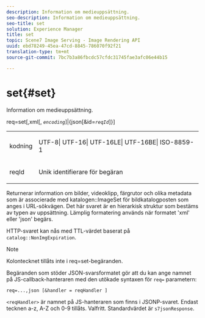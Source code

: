 ```yaml
---
description: Information om medieuppsättning.
seo-description: Information om medieuppsättning.
seo-title: set
solution: Experience Manager
title: set
topic: Scene7 Image Serving - Image Rendering API
uuid: ebd78249-45ea-47cd-8845-786070f92f21
translation-type: tm+mt
source-git-commit: 7bc7b3a86fbcdc57cfdc31745fae3afc06e44b15

---
```



# set{#set}

Information om medieuppsättning.

req=set[,xml[, *`encoding`*]|{json[&amp;id=*`reqId`*]}]

<table id="simpletable_02C955F4EBAD4251A728F0FC68F432B5"> 
 <tr class="strow"> 
  <td class="stentry"> <p><span class="varname"> kodning</span> </p> </td> 
  <td class="stentry"> <p><span class="codeph"> UTF-8| UTF-16| UTF-16LE| UTF-16BE| ISO-8859-1</span> </p></td> 
 </tr> 
 <tr class="strow"> 
  <td class="stentry"> <p><span class="varname"> reqId</span> </p></td> 
  <td class="stentry"> <p>Unik identifierare för begäran </p></td> 
 </tr> 
</table>

Returnerar information om bilder, videoklipp, färgrutor och olika metadata som är associerade med katalogen::ImageSet för bildkatalogposten som anges i URL-sökvägen. Det här svaret är en hierarkisk struktur som bestäms av typen av uppsättning. Lämplig formatering används när formatet &#39;xml&#39; eller &#39;json&#39; begärs.

HTTP-svaret kan nås med TTL-värdet baserat på `catalog::NonImgExpiration`.

>[!NOTE]
>
>Kolontecknet tillåts inte i req=set-begäranden.

Begäranden som stöder JSON-svarsformatet gör att du kan ange namnet på JS-callback-hanteraren med den utökade syntaxen för `req=` parametern:

`req=...,json [&handler = reqHandler ]`

`<reqHandler>` är namnet på JS-hanteraren som finns i JSONP-svaret. Endast tecknen a-z, A-Z och 0-9 tillåts. Valfritt. Standardvärdet är `s7jsonResponse`.
